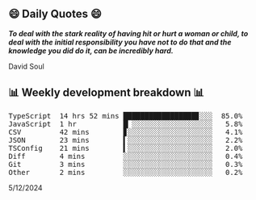 ## 😄 Daily Quotes 😄

_**To deal with the stark reality of having hit or hurt a woman or child, to deal with the initial responsibility you have not to do that and the knowledge you did do it, can be incredibly hard.**_

David Soul



## 📊 Weekly development breakdown 📊

<pre>TypeScript  14 hrs 52 mins █████████████████▊░░░  85.0%
JavaScript  1 hr           █▏░░░░░░░░░░░░░░░░░░░   5.8%
CSV         42 mins        ▊░░░░░░░░░░░░░░░░░░░░   4.1%
JSON        23 mins        ▍░░░░░░░░░░░░░░░░░░░░   2.2%
TSConfig    21 mins        ▍░░░░░░░░░░░░░░░░░░░░   2.0%
Diff        4 mins         ░░░░░░░░░░░░░░░░░░░░░   0.4%
Git         3 mins         ░░░░░░░░░░░░░░░░░░░░░   0.3%
Other       2 mins         ░░░░░░░░░░░░░░░░░░░░░   0.2%</pre>

5/12/2024